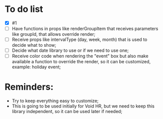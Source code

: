 # To do list
- [x] #1
- [ ] Have functions in props like renderGroupItem that receives parameters like groupId, that allows override render;
- [ ] Receive props like intervalType (day, week, month) that is used to decide what to show;
- [ ] Decide what date library to use or if we need to use one;
- [ ] Receive color code when rendering the "event" box but also make available a function to override the render, so it can be customized, example: holiday event;

# Reminders:
- Try to keep everything easy to customize;
- This is going to be used initially for Void HR, but we need to keep this library independent, so it can be used later if needed;
